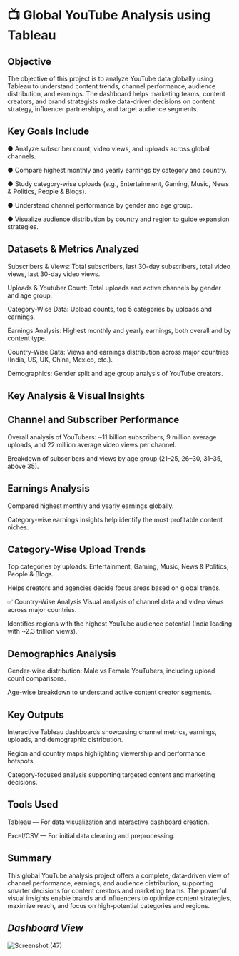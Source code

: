 # 📺 Global YouTube Analysis using Tableau

## Objective

The objective of this project is to analyze YouTube data globally using Tableau to understand content trends, channel performance, audience distribution, and earnings. The dashboard helps marketing teams, content creators, and brand strategists make data-driven decisions on content strategy, influencer partnerships, and target audience segments.

## Key Goals Include

● Analyze subscriber count, video views, and uploads across global channels.

● Compare highest monthly and yearly earnings by category and country.

● Study category-wise uploads (e.g., Entertainment, Gaming, Music, News & Politics, People & Blogs).

● Understand channel performance by gender and age group.

● Visualize audience distribution by country and region to guide expansion strategies.

## Datasets & Metrics Analyzed

Subscribers & Views: Total subscribers, last 30-day subscribers, total video views, last 30-day video views.

Uploads & Youtuber Count: Total uploads and active channels by gender and age group.

Category-Wise Data: Upload counts, top 5 categories by uploads and earnings.

Earnings Analysis: Highest monthly and yearly earnings, both overall and by content type.

Country-Wise Data: Views and earnings distribution across major countries (India, US, UK, China, Mexico, etc.).

Demographics: Gender split and age group analysis of YouTube creators.

## Key Analysis & Visual Insights

## Channel and Subscriber Performance

Overall analysis of YouTubers: ~11 billion subscribers, 9 million average uploads, and 22 million average video views per channel.

Breakdown of subscribers and views by age group (21–25, 26–30, 31–35, above 35).

## Earnings Analysis

Compared highest monthly and yearly earnings globally.

Category-wise earnings insights help identify the most profitable content niches.

## Category-Wise Upload Trends

Top categories by uploads: Entertainment, Gaming, Music, News & Politics, People & Blogs.

Helps creators and agencies decide focus areas based on global trends.

✅ Country-Wise Analysis
Visual analysis of channel data and video views across major countries.

Identifies regions with the highest YouTube audience potential (India leading with ~2.3 trillion views).

## Demographics Analysis

Gender-wise distribution: Male vs Female YouTubers, including upload count comparisons.

Age-wise breakdown to understand active content creator segments.

## Key Outputs

Interactive Tableau dashboards showcasing channel metrics, earnings, uploads, and demographic distribution.

Region and country maps highlighting viewership and performance hotspots.

Category-focused analysis supporting targeted content and marketing decisions.

## Tools Used

Tableau — For data visualization and interactive dashboard creation.

Excel/CSV — For initial data cleaning and preprocessing.

## Summary

This global YouTube analysis project offers a complete, data-driven view of channel performance, earnings, and audience distribution, supporting smarter decisions for content creators and marketing teams. The powerful visual insights enable brands and influencers to optimize content strategies, maximize reach, and focus on high-potential categories and regions.

## _Dashboard View_

![Screenshot (47)](https://github.com/user-attachments/assets/e0b241a1-79f8-4eeb-b6ba-513b6ed4a0ae)
